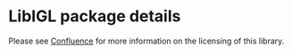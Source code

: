 # LibIGL package details

Please see [Confluence](https://a_wiki_url/wiki/spaces/MODO/pages/2822897780/Review+of+thirdparty+opensource+libraries+licenses#The-libigl-license) for more information on the licensing of this library.
